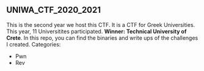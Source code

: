 ## UNIWA_CTF_2020_2021
This is the second year we host this CTF. It is a CTF for Greek Universities. This year, 11 Universitites participated.
**Winner: Technical University of Crete**.
In this repo, you can find the binaries and write ups of the challenges I created.
Categories: 
* Pwn
* Rev
 
